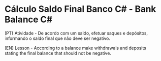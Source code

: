 # Cálculo Saldo Final Banco C# - Bank Balance C# 

(PT) Atividade - De acordo com um saldo, efetuar saques e depósitos, informando o saldo final que não deve ser negativo.

(EN) Lesson - According to a balance make withdrawals and deposits stating the final balance that should not be negative.
